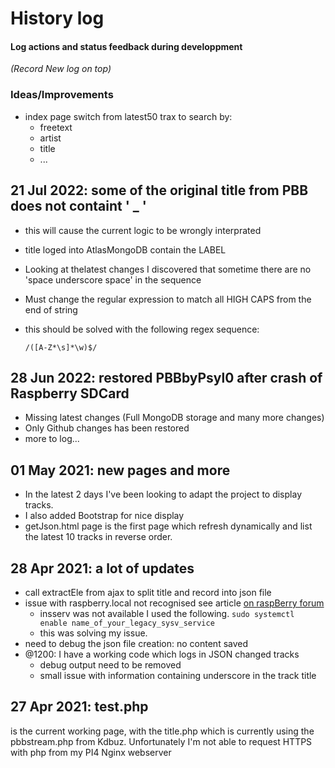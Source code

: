 # History log 
#### Log actions and status feedback during developpment 
*(Record New log on top)*

### Ideas/Improvements
- index page switch from latest50 trax to search by:
  - freetext
  - artist
  - title
  - ... 

## 21 Jul 2022: some of the original title from PBB does not containt ' _ '
- this will cause the current logic to be wrongly interprated
- title loged into AtlasMongoDB contain the LABEL
- Looking at thelatest changes I discovered that sometime there are no 'space underscore space' in the sequence
- Must change the regular expression to match all HIGH CAPS from the end of string
- this should be solved with the following regex sequence:

  `
/([A-Z*\s]*\w)$/
`
 
## 28 Jun 2022: restored PBBbyPsyl0 after crash of Raspberry SDCard
- Missing latest changes (Full MongoDB storage and many more changes)
- Only Github changes has been restored
- more to log...

## 01 May 2021: new pages and more
- In the latest 2 days I've been looking to adapt the project to display tracks.
- I also added Bootstrap for nice display
- getJson.html page is the first page which refresh dynamically and list the latest 10 tracks in reverse order.

## 28 Apr 2021: a lot of updates
- call extractEle from ajax to split title and record into json file
- issue with raspberry.local not recognised see article [on raspBerry forum](https://raspberrypi.stackexchange.com/questions/7640/raspberry-pi-not-reachable-via-its-hostname-in-lan)
  - insserv was not available I used the following.
`sudo systemctl enable name_of_your_legacy_sysv_service`
  - this was solving my issue.
- need to debug the json file creation: no content saved
- @1200: I have a working code which logs in JSON changed tracks
  - debug output need to be removed
  - small issue with information containing underscore in the track title

## 27 Apr 2021: test.php 
is the current working page, with the title.php which is currently using the pbbstream.php from Kdbuz. Unfortunately I'm not able to request HTTPS with php from my PI4 Nginx webserver
